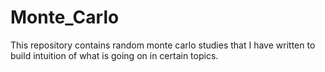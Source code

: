 # Monte_Carlo
This repository contains random monte carlo studies that I have written to build intuition of what is going on in certain topics.
